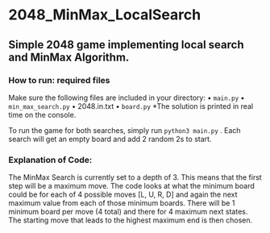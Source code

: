 # 2048_MinMax_LocalSearch
## Simple 2048 game implementing local search and MinMax Algorithm. 

### How to run: required files
Make sure the following files are included in your directory:
• ```main.py```
• ```min_max_search.py``` 
• 2048.in.txt
• ```board.py```
*The solution is printed in real time on the console.

To run the game for both searches, simply run ```python3 main.py``` . Each search will get an empty board and add 2 random 2s to start.

### Explanation of Code:
The MinMax Search is currently set to a depth of 3. This means that the first step will be a maximum move. The code looks at what the minimum board could be for each of 4 possible moves [L, U, R, D] and again the next maximum value from each of those minimum boards. There will be 1 minimum board per move (4 total) and there for 4 maximum next states. The starting move that leads to the highest maximum end is then chosen.
